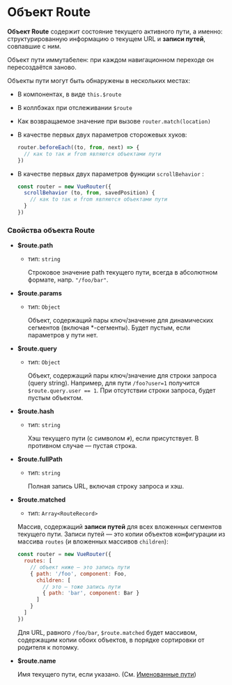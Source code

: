 # Объект Route

**Объект Route** содержит состояние текущего активного пути, а именно: структурированную информацию о текущем URL и **записи путей**, совпавшие с ним.

Объект пути иммутабелен: при каждом навигационном переходе он пересоздаётся заново.

Объекты пути могут быть обнаружены в нескольких местах:

- В компонентах, в виде `this.$route`

- В коллбэках при отслеживании `$route`

- Как возвращаемое значение при вызове `router.match(location)`

- В качестве первых двух параметров сторожевых хуков:

  ``` js
  router.beforeEach((to, from, next) => {
    // как to так и from являются объектами пути
  })
  ```

- В качестве первых двух параметров функции `scrollBehavior` :

  ``` js
  const router = new VueRouter({
    scrollBehavior (to, from, savedPosition) {
      // как to так и from являются объектами пути
    }
  })
  ```

### Свойства объекта Route

- **$route.path**

  - тип: `string`

    Строковое значение path текущего пути, всегда в абсолютном формате, напр. `"/foo/bar"`.

- **$route.params**

  - тип: `Object`

    Объект, содержащий пары ключ/значение для динамических сегментов (включая *-сегменты). Будет пустым, если параметров у пути нет.

- **$route.query**

  - тип: `Object`

    Объект, содержащий пары ключ/значение для строки запроса (query string). Например, для пути `/foo?user=1` получится `$route.query.user == 1`. При отсутствии строки запроса, будет пустым объектом.

- **$route.hash**

  - тип: `string`

    Хэш текущего пути (с символом `#`), если присутствует. В противном случае — пустая строка.

- **$route.fullPath**

  - тип: `string`

    Полная запись URL, включая строку запроса и хэш.

- **$route.matched**

  - тип: `Array<RouteRecord>`

  Массив, содержащий **записи путей** для всех вложенных сегментов текущего пути. Записи путей — это копии объектов конфигурации из массива `routes` (и вложенных массивов `children`):

  ``` js
  const router = new VueRouter({
    routes: [
      // объект ниже — это запись пути
      { path: '/foo', component: Foo,
        children: [
          // это — тоже запись пути
          { path: 'bar', component: Bar }
        ]
      }
    ]
  })
  ```

  Для URL, равного `/foo/bar`, `$route.matched` будет массивом, содержащим копии обоих объектов, в порядке сортировки от родителя к потомку.

- **$route.name**

  Имя текущего пути, если указано. (См. [Именованные пути](../essentials/named-routes.md))
